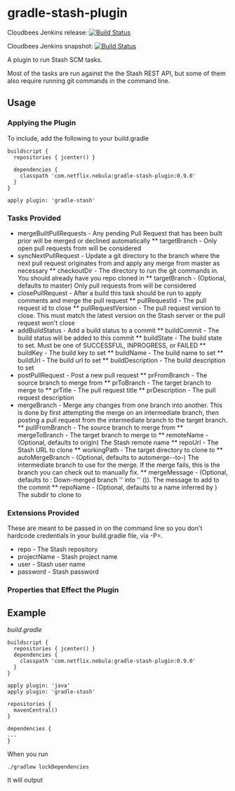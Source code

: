 gradle-stash-plugin
=============================

Cloudbees Jenkins release: [![Build Status](https://netflixoss.ci.cloudbees.com/job/nebula-plugins/job/gradle-stash-plugin-release/badge/icon)](https://netflixoss.ci.cloudbees.com/job/nebula-plugins/job/gradle-stash-plugin-release/)

Cloudbees Jenkins snapshot: [![Build Status](https://netflixoss.ci.cloudbees.com/job/nebula-plugins/job/gradle-stash-plugin-snapshot/badge/icon)](https://netflixoss.ci.cloudbees.com/job/nebula-plugins/job/gradle-stash-plugin-snapshot/)

A plugin to run Stash SCM tasks.

Most of the tasks are run against the the Stash REST API, but some of them also require running git commands in the command line.

## Usage

### Applying the Plugin

To include, add the following to your build.gradle

    buildscript {
      repositories { jcenter() }

      dependencies {
        classpath 'com.netflix.nebula:gradle-stash-plugin:0.9.0'
      }
    }

    apply plugin: 'gradle-stash'

### Tasks Provided

* mergeBuiltPullRequests - Any pending Pull Request that has been built prior will be merged or declined automatically
** targetBranch - Only open pull requests from <targetBranch> will be considered
* syncNextPullRequest - Update a git directory to the branch where the next pull request originates from and apply any merge from master as necessary
** checkoutDir - The directory to run the git commands in.  You should already have you repo cloned in <checkoutDir>
** targetBranch - (Optional, defaults to master) Only pull requests from <targetBranch> will be considered
* closePullRequest - After a build this task should be run to apply comments and merge the pull request
** pullRequestId - The pull request id to close
** pullRequestVersion - The pull request version to close.  This must match the latest version on the Stash server or the pull request won't close
* addBuildStatus - Add a build status to a commit
** buildCommit - The build status will be added to this commit
** buildState - The build state to set.  Must be one of SUCCESSFUL, INPROGRESS, or FAILED
** buildKey - The build key to set
** buildName - The build name to set
** buildUrl - The build url to set
** buildDescription - The build description to set
* postPullRequest - Post a new pull request
** prFromBranch - The source branch to merge from
** prToBranch - The target branch to merge to
** prTitle - The pull request title
** prDescription - The pull request description
* mergeBranch - Merge any changes from one branch into another.  This is done by first attempting the merge on an intermediate branch, then posting a pull request from the intermediate branch to the target branch.
** pullFromBranch - The source branch to merge from
** mergeToBranch - The target branch to merge to
** remoteName - (Optional, defaults to origin) The Stash remote name
** repoUrl - The Stash URL to clone
** workingPath - The target directory to clone to
** autoMergeBranch - (Optional, defaults to automerge-<pullFromBranch>-to-<mergeToBranch>)  The intermediate branch to use for the merge.  If the merge fails, this is the branch you can check out to manually fix.
** mergeMessage - (Optional, defaults to : Down-merged branch '<pullFromBranch>' into '<mergeToBranch>' (<autoMergeBranch>)).  The message to add to the commit
** repoName - (Optional, defaults to a name inferred by <repoUrl>)  The subdir to clone to

### Extensions Provided
These are meant to be passed in on the command line so you don't hardcode credentials in your build.gradle file, via -P<param>=<value>.

* repo - The Stash repository
* projectName - Stash project name
* user - Stash user name
* password - Stash password

### Properties that Effect the Plugin

## Example

*build.gradle*

    buildscript {
      repositories { jcenter() }
      dependencies {
        classpath 'com.netflix.nebula:gradle-stash-plugin:0.9.0'
      }
    }

    apply plugin: 'java'
    apply plugin: 'gradle-stash'

    repositories {
      mavenCentral()
    }

    dependencies {
    ...
    }

When you run

    ./gradlew lockDependencies

It will output
